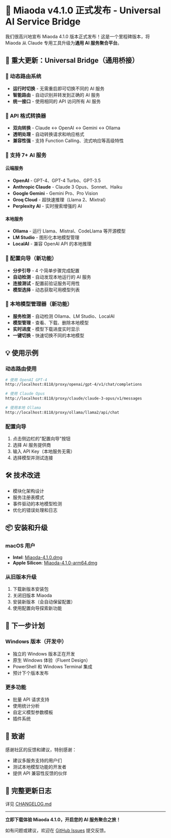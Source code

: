 # 🎉 Miaoda v4.1.0 正式发布 - Universal AI Service Bridge

我们很高兴地宣布 Miaoda 4.1.0 版本正式发布！这是一个里程碑版本，将 Miaoda 从 Claude 专用工具升级为**通用 AI 服务聚合平台**。

## 🚀 重大更新：Universal Bridge（通用桥接）

### 🔄 动态路由系统
- **运行时切换** - 无需重启即可切换不同的 AI 服务
- **智能路由** - 自动识别并转发到正确的 AI 服务
- **统一接口** - 使用相同的 API 访问所有 AI 服务

### 🔀 API 格式转换器
- **双向转换** - Claude ↔ OpenAI ↔ Gemini ↔ Ollama
- **透明处理** - 自动转换请求和响应格式
- **兼容性强** - 支持 Function Calling、流式响应等高级特性

### 🤖 支持 7+ AI 服务

#### 云端服务
- **OpenAI** - GPT-4、GPT-4 Turbo、GPT-3.5
- **Anthropic Claude** - Claude 3 Opus、Sonnet、Haiku
- **Google Gemini** - Gemini Pro、Pro Vision
- **Groq Cloud** - 超快速推理（Llama 2、Mixtral）
- **Perplexity AI** - 实时搜索增强的 AI

#### 本地服务
- **Ollama** - 运行 Llama、Mistral、CodeLlama 等开源模型
- **LM Studio** - 图形化本地模型管理
- **LocalAI** - 兼容 OpenAI API 的本地推理

### 🎯 配置向导（新功能）
- **分步引导** - 4 个简单步骤完成配置
- **自动检测** - 自动发现本地运行的 AI 服务
- **连接测试** - 配置前验证服务可用性
- **模型选择** - 动态获取可用模型列表

### 🦙 本地模型管理器（新功能）
- **服务检测** - 自动检测 Ollama、LM Studio、LocalAI
- **模型管理** - 查看、下载、删除本地模型
- **实时进度** - 模型下载进度实时显示
- **一键切换** - 快速切换不同的本地模型

## 💡 使用示例

### 动态路由使用
```bash
# 使用 OpenAI GPT-4
http://localhost:8118/proxy/openai/gpt-4/v1/chat/completions

# 使用 Claude Opus
http://localhost:8118/proxy/claude/claude-3-opus/v1/messages

# 使用本地 Ollama
http://localhost:8118/proxy/ollama/llama2/api/chat
```

### 配置向导
1. 点击侧边栏的"配置向导"按钮
2. 选择 AI 服务提供商
3. 输入 API Key（本地服务无需）
4. 选择模型并测试连接

## 🛠️ 技术改进
- 模块化架构设计
- 服务注册表模式
- 事件驱动的本地模型检测
- 优化的错误处理和日志

## 📦 安装和升级

### macOS 用户
- **Intel**: [Miaoda-4.1.0.dmg](https://github.com/yourusername/miaoda/releases/download/v4.1.0/Miaoda-4.1.0.dmg)
- **Apple Silicon**: [Miaoda-4.1.0-arm64.dmg](https://github.com/yourusername/miaoda/releases/download/v4.1.0/Miaoda-4.1.0-arm64.dmg)

### 从旧版本升级
1. 下载新版本安装包
2. 关闭旧版本 Miaoda
3. 安装新版本（会自动保留配置）
4. 使用配置向导探索新功能

## 🎯 下一步计划

### Windows 版本（开发中）
- 独立的 Windows 版本正在开发
- 原生 Windows 体验（Fluent Design）
- PowerShell 和 Windows Terminal 集成
- 预计下个版本发布

### 更多功能
- 批量 API 请求支持
- 使用统计分析
- 自定义模型参数模板
- 插件系统

## 🙏 致谢

感谢社区的反馈和建议，特别感谢：
- 建议多服务支持的用户们
- 测试本地模型功能的开发者
- 提供 API 兼容性反馈的伙伴

## 📝 完整更新日志

详见 [CHANGELOG.md](https://github.com/yourusername/miaoda/blob/main/CHANGELOG.md)

---

**立即下载体验 Miaoda 4.1.0，开启您的 AI 服务聚合之旅！**

如有问题或建议，欢迎在 [GitHub Issues](https://github.com/yourusername/miaoda/issues) 提交反馈。
